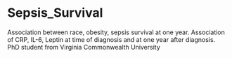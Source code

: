 # Sepsis_Survival
Association between race, obesity, sepsis survival at one year. Association of CRP, IL-6, Leptin at time of diagnosis and at one year after diagnosis.
PhD student from Virginia Commonwealth University
